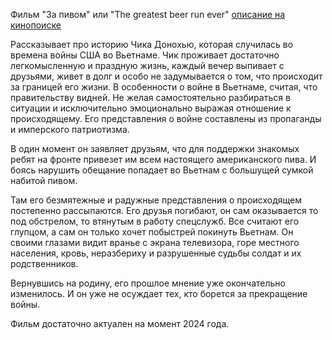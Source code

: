 Фильм "За пивом" или "The greatest beer run ever" [описание на кинопоиске](https://www.kinopoisk.ru/film/1389553/)

Рассказывает про историю Чика Донохью, которая случилась во времена войны США во Вьетнаме. Чик проживает достаточно легкомысленную и праздную жизнь, каждый вечер выпивает с друзьями, живет в долг и особо не задумывается о том, что происходит за границей его жизни. В особенности о войне в Вьетнаме, считая, что правительству видней. Не желая самостоятельно разбираться в ситуации и исключительно эмоционально выражая отношение к происходящему. Его представления о войне составлены из пропаганды и имперского патриотизма.

В один момент он заявляет друзьям, что для поддержки знакомых ребят на фронте привезет им всем настоящего американского пива. И боясь нарушить обещание попадает во Вьетнам с большущей сумкой набитой пивом.

Там его безмятежные и радужные представления о происходящем постепенно рассыпаются. Его друзья погибают, он сам оказывается то под обстрелом, то втянутым в работу спецслужб. Все считают его глупцом, а сам он только хочет побыстрей покинуть Вьетнам. Он своими глазами видит вранье с экрана телевизора, горе местного населения, кровь, неразбериху и разрушенные судьбы солдат и их родственников.

Вернувшись на родину, его прошлое мнение уже окончательно изменилось. И он уже не осуждает тех, кто борется за прекращение войны.

Фильм достаточно актуален на момент 2024 года.
